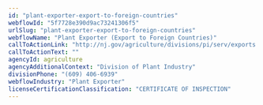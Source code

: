 ```yaml
---
id: "plant-exporter-export-to-foreign-countries"
webflowId: "5f7728e390d9ac73241306f5"
urlSlug: "plant-exporter-export-to-foreign-countries"
webflowName: "Plant Exporter (Export to Foreign Countries)"
callToActionLink: "http://nj.gov/agriculture/divisions/pi/serv/exports.html"
callToActionText: ""
agencyId: agriculture
agencyAdditionalContext: "Division of Plant Industry"
divisionPhone: "(609) 406-6939"
webflowIndustry: "Plant Exporter"
licenseCertificationClassification: "CERTIFICATE OF INSPECTION"
---
```

